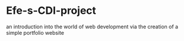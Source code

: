 # Efe-s-CDI-project
an introduction into the world of web development via the creation of a simple portfolio website
